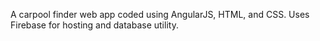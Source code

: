 A carpool finder web app coded using AngularJS, HTML, and CSS. Uses Firebase for hosting and database utility.
